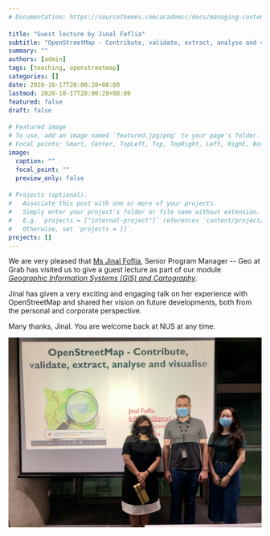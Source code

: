 ```yaml
---
# Documentation: https://sourcethemes.com/academic/docs/managing-content/

title: "Guest lecture by Jinal Foflia"
subtitle: "OpenStreetMap - Contribute, validate, extract, analyse and visualise"
summary: ""
authors: [admin]
tags: [teaching, openstreetmap]
categories: []
date: 2020-10-17T20:00:28+08:00
lastmod: 2020-10-17T20:00:28+08:00
featured: false
draft: false

# Featured image
# To use, add an image named `featured.jpg/png` to your page's folder.
# Focal points: Smart, Center, TopLeft, Top, TopRight, Left, Right, BottomLeft, Bottom, BottomRight.
image:
  caption: ""
  focal_point: ""
  preview_only: false

# Projects (optional).
#   Associate this post with one or more of your projects.
#   Simply enter your project's folder or file name without extension.
#   E.g. `projects = ["internal-project"]` references `content/project/deep-learning/index.md`.
#   Otherwise, set `projects = []`.
projects: []
---
```


We are very pleased that [Ms Jinal Foflia](https://twitter.com/fofliajinal), Senior Program Manager -- Geo at Grab has visited us to give a guest lecture as part of our module [_Geographic Information Systems (GIS) and Cartography_](/teaching).

Jinal has given a very exciting and engaging talk on her experience with OpenStreetMap and shared her vision on future developments, both from the personal and corporate perspective.

Many thanks, Jinal.
You are welcome back at NUS at any time.

![](2.jpeg)
